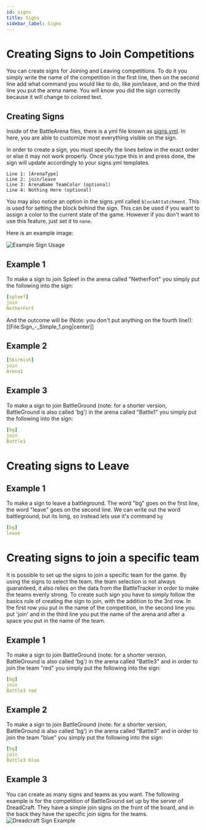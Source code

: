 ```yaml
---
id: signs
title: Signs
sidebar_label: Signs
---
```


# Creating Signs to Join Competitions

You can create signs for Joining and Leaving competitions. To do it you simply write the name of the competition in the first line, then on the second line add what command you would like to do, like join/leave, and on the third line you put the arena name. You will know you did the sign correctly because it will change to colored text.

## Creating Signs

Inside of the BattleArena files, there is a yml file known as [signs.yml](https://github.com/BattlePlugins/BattleArena/blob/master/default_files/signs.yml). In here, you are able to customize most everything visible on the sign.

In order to create a sign, you must specify the lines below in the exact order or else it may not work properly. Once you type this in and press done, the sign will update accordingly to your signs.yml templates.

```
Line 1: [ArenaType]
Line 2: join/leave
Line 3: ArenaName TeamColor (optional)
Line 4: Nothing Here (optional)
```

You may also notice an option in the signs.yml called `blockAttatchment`. This is used for setting the block behind the sign. This can be used if you want to assign a color to the current state of the game. However if you don't want to use this feature, just set it to `none`.

Here is an example image:

![Example Sign Usage](https://i.imgur.com/Hs6CTSk.png)

## Example 1

To make a sign to join Spleef in the arena called "NetherFort" you simply put the following into the sign:

```yml
[spleef]
join
NetherFort
```

And the outcome will be (Note: you don't put anything on the fourth line!): [[File:Sign_-_Simple_1.png|center]]

## Example 2

```yml
[Skirmish]
join
Arena1
```

## Example 3

To make a sign to join BattleGround (note: for a shorter version, BattleGround is also called 'bg') in the arena called "Battle1" you simply put the following into the sign:

```yml
[bg]
join
Battle1
```

# Creating signs to Leave

## Example 1

To make a sign to leave a battleground. The word "bg" goes on the first line, the word "leave" goes on the second line. We can write out the word battleground, but its long, so instead lets use it's command `bg`

```yml
[bg]
leave
```

# Creating signs to join a specific team

It is possible to set up the signs to join a specific team for the game. By using the signs to select the team, the team selection is not always guaranteed, it also relies on the data from the BattleTracker in order to make the teams evenly strong. To create such sign you have to simply follow the basics rule of creating the sign to join, with the addition to the 3rd row. In the first row you put in the name of the competition, in the second line you put 'join' and in the third line you put the name of the arena and after a space you put in the name of the team.

## Example 1

To make a sign to join BattleGround (note: for a shorter version, BattleGround is also called 'bg') in the arena called "Battle3" and in order to join the team "red" you simply put the following into the sign:

```yml
[bg]
join
Battle3 red
```

## Example 2

To make a sign to join BattleGround (note: for a shorter version, BattleGround is also called 'bg') in the arena called "Battle3" and in order to join the team "blue" you simply put the following into the sign:

```yml
[bg]
join
Battle3 blue
```

## Example 3

You can create as many signs and teams as you want. The following example is for the competition of BattleGround set up by the server of DreadCraft. They have a simple join signs on the front of the board, and in the back they have the specific join signs for the teams.
![Dreadcraft Sign Example](https://wiki.battleplugins.org/images/4/41/Sign_-_Teams.png)
